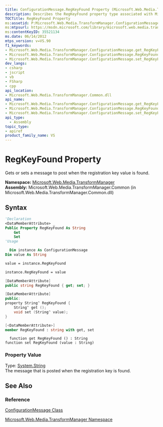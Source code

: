 ```yaml
---
title: ConfigurationMessage.RegKeyFound Property (Microsoft.Web.Media.TransformManager)
description: Describes the RegKeyFound property type associated with Microsoft.Web.Media.TransformManager and details its properties.
TOCTitle: RegKeyFound Property
ms:assetid: P:Microsoft.Web.Media.TransformManager.ConfigurationMessage.RegKeyFound
ms:mtpsurl: https://msdn.microsoft.com/library/microsoft.web.media.transformmanager.configurationmessage.regkeyfound(v=VS.90)
ms:contentKeyID: 35521134
ms.date: 06/14/2012
mtps_version: v=VS.90
f1_keywords:
- Microsoft.Web.Media.TransformManager.ConfigurationMessage.get_RegKeyFound
- Microsoft.Web.Media.TransformManager.ConfigurationMessage.RegKeyFound
- Microsoft.Web.Media.TransformManager.ConfigurationMessage.set_RegKeyFound
dev_langs:
- csharp
- jscript
- vb
- FSharp
- cpp
api_location:
- Microsoft.Web.Media.TransformManager.Common.dll
api_name:
- Microsoft.Web.Media.TransformManager.ConfigurationMessage.get_RegKeyFound
- Microsoft.Web.Media.TransformManager.ConfigurationMessage.RegKeyFound
- Microsoft.Web.Media.TransformManager.ConfigurationMessage.set_RegKeyFound
api_type:
  - Assembly
topic_type:
- apiref
product_family_name: VS
---
```


# RegKeyFound Property

Gets or sets a message to post when the registration key value is found.

**Namespace:**  [Microsoft.Web.Media.TransformManager](microsoft-web-media-transformmanager-namespace.md)  
**Assembly:**  Microsoft.Web.Media.TransformManager.Common (in Microsoft.Web.Media.TransformManager.Common.dll)

## Syntax

```vb
'Declaration
<DataMemberAttribute> _
Public Property RegKeyFound As String
    Get
    Set
'Usage

  Dim instance As ConfigurationMessage
Dim value As String

value = instance.RegKeyFound

instance.RegKeyFound = value
```

```csharp
[DataMemberAttribute]
public string RegKeyFound { get; set; }
```

```cpp
[DataMemberAttribute]
public:
property String^ RegKeyFound {
    String^ get ();
    void set (String^ value);
}
```

``` fsharp
[<DataMemberAttribute>]
member RegKeyFound : string with get, set
```

```jscript
  function get RegKeyFound () : String
function set RegKeyFound (value : String)
```

### Property Value

Type: [System.String](https://msdn.microsoft.com/library/s1wwdcbf)  
The message that is posted when the registration key is found.  

## See Also

### Reference

[ConfigurationMessage Class](configurationmessage-class-microsoft-web-media-transformmanager.md)

[Microsoft.Web.Media.TransformManager Namespace](microsoft-web-media-transformmanager-namespace.md)
